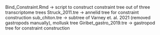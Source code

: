 Bind_Constraint.Rmd -> script to construct constraint tree out of three transcriptome trees
Struck_2011.tre -> annelid tree for constraint construction
sub_chiton.tre -> subtree of Varney et. al. 2021 (removed gastropods manually), mollusk tree
Giribet_gastro_2019.tre -> gastropod tree for constraint construction
